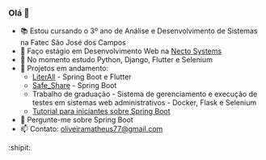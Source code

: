 ### Olá 👋

- :books: Estou cursando o 3º ano de Análise e Desenvolvimento de Sistemas na Fatec São José dos Campos
- 🔭 Faço estágio em Desenvolvimento Web na [Necto Systems](http://nectosystems.com.br/en/)
- 🌱 No momento estudo Python, Django, Flutter e Selenium
- 👯 Projetos em andamento:
  - [LiterAll](https://github.com/matheuscosantos/api-literall) - Spring Boot e Flutter
  - [Safe_Share](https://github.com/RodrigoMarcelin/safe_share) - Spring Boot
  - Trabalho de graduação - Sistema de gerenciamento e execução de testes em sistemas web administrativos - Docker, Flask e Selenium
  - [Tutorial para iniciantes sobre Spring Boot](https://github.com/matheuscosantos/tutorial-spring-boot-para-iniciantes)
- 💬 Pergunte-me sobre Spring Boot
- 📫 Contato: oliveiramatheus77@gmail.com

:shipit:
